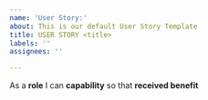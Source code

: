 ```yaml
---
name: 'User Story:'
about: This is our default User Story Template
title: USER STORY <title>
labels: ''
assignees: ''

---
```


As a **role** I can **capability** so that **received benefit**

